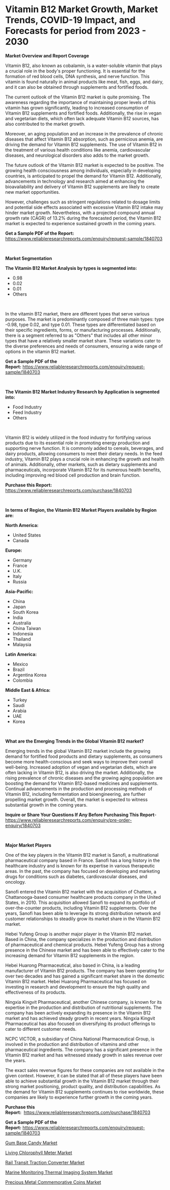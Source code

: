 <p><h1>Vitamin B12 Market Growth, Market Trends, COVID-19 Impact, and Forecasts for period from 2023 - 2030</h1></p><p><strong>Market Overview and Report Coverage</strong></p>
<p><p>Vitamin B12, also known as cobalamin, is a water-soluble vitamin that plays a crucial role in the body's proper functioning. It is essential for the formation of red blood cells, DNA synthesis, and nerve function. This vitamin is found naturally in animal products like meat, fish, eggs, and dairy, and it can also be obtained through supplements and fortified foods.</p><p>The current outlook of the Vitamin B12 market is quite promising. The awareness regarding the importance of maintaining proper levels of this vitamin has grown significantly, leading to increased consumption of Vitamin B12 supplements and fortified foods. Additionally, the rise in vegan and vegetarian diets, which often lack adequate Vitamin B12 sources, has also contributed to the market growth.</p><p>Moreover, an aging population and an increase in the prevalence of chronic diseases that affect Vitamin B12 absorption, such as pernicious anemia, are driving the demand for Vitamin B12 supplements. The use of Vitamin B12 in the treatment of various health conditions like anemia, cardiovascular diseases, and neurological disorders also adds to the market growth.</p><p>The future outlook of the Vitamin B12 market is expected to be positive. The growing health consciousness among individuals, especially in developing countries, is anticipated to propel the demand for Vitamin B12. Additionally, advancements in technology and research aimed at enhancing the bioavailability and delivery of Vitamin B12 supplements are likely to create new market opportunities.</p><p>However, challenges such as stringent regulations related to dosage limits and potential side effects associated with excessive Vitamin B12 intake may hinder market growth. Nevertheless, with a projected compound annual growth rate (CAGR) of 13.2% during the forecasted period, the Vitamin B12 market is expected to experience sustained growth in the coming years.</p></p>
<p><strong>Get a Sample PDF of the Report:</strong> <a href="https://www.reliableresearchreports.com/enquiry/request-sample/1840703">https://www.reliableresearchreports.com/enquiry/request-sample/1840703</a></p>
<p>&nbsp;</p>
<p><strong>Market Segmentation</strong></p>
<p><strong>The Vitamin B12 Market Analysis by types is segmented into:</strong></p>
<p><ul><li>0.98</li><li>0.02</li><li>0.01</li><li>Others</li></ul></p>
<p>&nbsp;</p>
<p><p>In the vitamin B12 market, there are different types that serve various purposes. The market is predominantly composed of three main types: type -0.98, type 0.02, and type 0.01. These types are differentiated based on their specific ingredients, forms, or manufacturing processes. Additionally, there is a segment referred to as "Others" that includes all other minor types that have a relatively smaller market share. These variations cater to the diverse preferences and needs of consumers, ensuring a wide range of options in the vitamin B12 market.</p></p>
<p><strong>Get a Sample PDF of the Report:</strong>&nbsp;<a href="https://www.reliableresearchreports.com/enquiry/request-sample/1840703">https://www.reliableresearchreports.com/enquiry/request-sample/1840703</a></p>
<p>&nbsp;</p>
<p><strong>The Vitamin B12 Market Industry Research by Application is segmented into:</strong></p>
<p><ul><li>Food Industry</li><li>Feed Industry</li><li>Others</li></ul></p>
<p>&nbsp;</p>
<p><p>Vitamin B12 is widely utilized in the food industry for fortifying various products due to its essential role in promoting energy production and supporting nerve function. It is commonly added to cereals, beverages, and dairy products, allowing consumers to meet their dietary needs. In the feed industry, Vitamin B12 plays a crucial role in enhancing the growth and health of animals. Additionally, other markets, such as dietary supplements and pharmaceuticals, incorporate Vitamin B12 for its numerous health benefits, including improving red blood cell production and brain function.</p></p>
<p><strong>Purchase this Report:</strong>&nbsp; <a href="https://www.reliableresearchreports.com/purchase/1840703">https://www.reliableresearchreports.com/purchase/1840703</a></p>
<p>&nbsp;</p>
<p><strong>In terms of Region, the Vitamin B12 Market Players available by Region are:</strong></p>
<p>
    <p> <strong> North America: </strong>
        <ul>
            <li>United States</li>
            <li>Canada</li>
        </ul>
        </p> 
    <p> <strong> Europe: </strong>
        <ul>
            <li>Germany</li>
            <li>France</li>
            <li>U.K.</li>
            <li>Italy</li>
            <li>Russia</li>
        </ul>
        </p> 
    <p> <strong> Asia-Pacific: </strong>
        <ul>
            <li>China</li>
            <li>Japan</li>
            <li>South Korea</li>
            <li>India</li>
            <li>Australia</li>
            <li>China Taiwan</li>
            <li>Indonesia</li>
            <li>Thailand</li>
            <li>Malaysia</li>
        </ul>
        </p> 
    <p> <strong> Latin America: </strong>
        <ul>
            <li>Mexico</li>
            <li>Brazil</li>
            <li>Argentina Korea</li>
            <li>Colombia</li>
        </ul>
        </p> 
    <p> <strong> Middle East & Africa: </strong>
        <ul>
            <li>Turkey</li>
            <li>Saudi</li>
            <li>Arabia</li>
            <li>UAE</li>
            <li>Korea</li>
        </ul>
    </p>
    </p>
<p>&nbsp;</p>
<p><strong>What are the Emerging Trends in the Global Vitamin B12 market?</strong></p>
<p><p>Emerging trends in the global Vitamin B12 market include the growing demand for fortified food products and dietary supplements, as consumers become more health-conscious and seek ways to improve their overall well-being. Increased adoption of vegan and vegetarian diets, which are often lacking in Vitamin B12, is also driving the market. Additionally, the rising prevalence of chronic diseases and the growing aging population are boosting the demand for Vitamin B12-based medicines and supplements. Continual advancements in the production and processing methods of Vitamin B12, including fermentation and bioengineering, are further propelling market growth. Overall, the market is expected to witness substantial growth in the coming years.</p></p>
<p><strong>Inquire or Share Your Questions If Any Before Purchasing This Report</strong>- <a href="https://www.reliableresearchreports.com/enquiry/pre-order-enquiry/1840703">https://www.reliableresearchreports.com/enquiry/pre-order-enquiry/1840703</a></p>
<p>&nbsp;</p>
<p><strong>Major Market Players</strong></p>
<p><p>One of the key players in the Vitamin B12 market is Sanofi, a multinational pharmaceutical company based in France. Sanofi has a long history in the healthcare industry and is known for its expertise in various therapeutic areas. In the past, the company has focused on developing and marketing drugs for conditions such as diabetes, cardiovascular diseases, and oncology.</p><p>Sanofi entered the Vitamin B12 market with the acquisition of Chattem, a Chattanooga-based consumer healthcare products company in the United States, in 2010. This acquisition allowed Sanofi to expand its portfolio of over-the-counter products, including Vitamin B12 supplements. Over the years, Sanofi has been able to leverage its strong distribution network and customer relationships to steadily grow its market share in the Vitamin B12 market.</p><p>Hebei Yufeng Group is another major player in the Vitamin B12 market. Based in China, the company specializes in the production and distribution of pharmaceutical and chemical products. Hebei Yufeng Group has a strong presence in the Chinese market and has been able to effectively cater to the increasing demand for Vitamin B12 supplements in the region.</p><p>Hebei Huarong Pharmaceutical, also based in China, is a leading manufacturer of Vitamin B12 products. The company has been operating for over two decades and has gained a significant market share in the domestic Vitamin B12 market. Hebei Huarong Pharmaceutical has focused on investing in research and development to ensure the high quality and effectiveness of its products.</p><p>Ningxia Kingvit Pharmaceutical, another Chinese company, is known for its expertise in the production and distribution of nutritional supplements. The company has been actively expanding its presence in the Vitamin B12 market and has achieved steady growth in recent years. Ningxia Kingvit Pharmaceutical has also focused on diversifying its product offerings to cater to different customer needs.</p><p>NCPC VICTOR, a subsidiary of China National Pharmaceutical Group, is involved in the production and distribution of vitamins and other pharmaceutical ingredients. The company has a significant presence in the Vitamin B12 market and has witnessed steady growth in sales revenue over the years.</p><p>The exact sales revenue figures for these companies are not available in the given context. However, it can be stated that all of these players have been able to achieve substantial growth in the Vitamin B12 market through their strong market positioning, product quality, and distribution capabilities. As the demand for Vitamin B12 supplements continues to rise worldwide, these companies are likely to experience further growth in the coming years.</p></p>
<p><strong>Purchase this Report:</strong>&nbsp;&nbsp;<a href="https://www.reliableresearchreports.com/purchase/1840703">https://www.reliableresearchreports.com/purchase/1840703</a></p>
<p></p>
<p><strong>Get a Sample PDF of the Report:</strong>&nbsp;<a href="https://www.reliableresearchreports.com/enquiry/request-sample/1840703">https://www.reliableresearchreports.com/enquiry/request-sample/1840703</a></p>
<p><p><a href="https://medium.com/@judyhunter52/gum-base-candy-market-trends-forecast-and-competitive-analysis-to-2030-1af0aa98df10">Gum Base Candy Market</a></p><p><a href="https://medium.com/@sarademiri71/living-chlorophyll-meter-market-comprehensive-assessment-by-type-application-and-geography-f5a7bff08175">Living Chlorophyll Meter Market</a></p><p><a href="https://medium.com/@joelstrosin1928/rail-transit-traction-converter-market-competitive-analysis-market-trends-and-forecast-to-2030-50901866dee7">Rail Transit Traction Converter Market</a></p><p><a href="https://medium.com/@anilaxhafa2022/marine-monitoring-thermal-imaging-system-market-comprehensive-assessment-by-type-application-and-3473421b6aba">Marine Monitoring Thermal Imaging System Market</a></p><p><a href="https://medium.com/@bethelokon998/precious-metal-commemorative-coins-market-share-evolution-and-market-growth-trends-2023-2030-4baf466b2c44">Precious Metal Commemorative Coins Market</a></p></p>